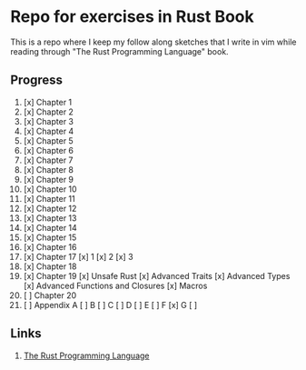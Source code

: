 # Repo for exercises in Rust Book

This is a repo where I keep my follow along sketches that I write in vim while reading through "The Rust Programming Language" book.

## Progress

1. [x] Chapter 1
1. [x] Chapter 2
1. [x] Chapter 3
1. [x] Chapter 4
1. [x] Chapter 5
1. [x] Chapter 6
1. [x] Chapter 7
1. [x] Chapter 8
1. [x] Chapter 9
1. [x] Chapter 10
1. [x] Chapter 11
1. [x] Chapter 12
1. [x] Chapter 13
1. [x] Chapter 14
1. [x] Chapter 15
1. [x] Chapter 16
1. [x] Chapter 17
    [x] 1
    [x] 2
    [x] 3
1. [x] Chapter 18
1. [x] Chapter 19
    [x] Unsafe Rust
    [x] Advanced Traits
    [x] Advanced Types
    [x] Advanced Functions and Closures
    [x] Macros
1. [ ] Chapter 20
1. [ ] Appendix
    A [ ]
    B [ ]
    C [ ]
    D [ ]
    E [ ]
    F [x]
    G [ ]


## Links

1. [The Rust Programming Language](https://doc.rust-lang.org/book)
